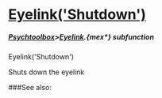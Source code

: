 # [Eyelink('Shutdown')](Eyelink-Shutdown) 
##### [Psychtoolbox](Psychtoolbox)>[Eyelink](Eyelink).{mex*} subfunction

Eyelink('Shutdown')

Shuts down the eyelink  


###See also:

